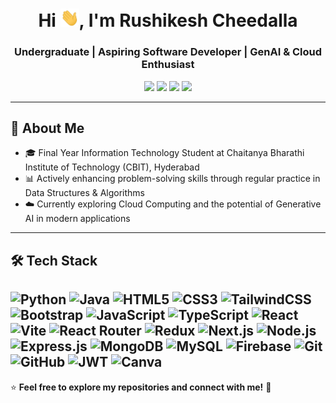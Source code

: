 
<h1 align="center">Hi <img src="https://raw.githubusercontent.com/ABSphreak/ABSphreak/master/gifs/Hi.gif" width="30px">, I'm Rushikesh Cheedalla</h1>


<h3 align="center">Undergraduate |  Aspiring Software Developer | GenAI & Cloud Enthusiast</h3>

<p align="center">
  <a href="https://www.hackerrank.com/profile/cheedallarushik1"><img src="https://img.shields.io/badge/HackerRank-rushikesh-green?style=flat-square&logo=HackerRank" /></a>
  <a href="https://www.linkedin.com/in/rushikeshcheedalla/"><img src="https://img.shields.io/badge/LinkedIn-rushikesh-blue?style=flat-square&logo=LinkedIn" /></a>
  <a href="https://leetcode.com/u/rushikesh_cheedalla_/"><img src="https://img.shields.io/badge/LeetCode-rushikesh-orange?style=flat-square&logo=LeetCode" /></a>
  <a href="mailto:cheedallarushikesh@gmail.com"><img src="https://img.shields.io/badge/Email-cheedallarushikesh@gmail.com-red?style=flat-square&logo=gmail" /></a>
</p>

---

## 🚀 About Me
- 🎓 Final Year Information Technology Student at Chaitanya Bharathi Institute of Technology (CBIT), Hyderabad
- 📊 Actively enhancing problem-solving skills through regular practice in Data Structures & Algorithms
- ☁️ Currently exploring Cloud Computing and the potential of Generative AI in modern applications
---

## 🛠 Tech Stack

![Python](https://img.shields.io/badge/Python-3670A0?style=for-the-badge&logo=python&logoColor=ffdd54)
![Java](https://img.shields.io/badge/Java-ED8B00?style=for-the-badge&logo=openjdk&logoColor=white)
![HTML5](https://img.shields.io/badge/HTML5-E34F26?style=for-the-badge&logo=html5&logoColor=white)
![CSS3](https://img.shields.io/badge/CSS3-1572B6?style=for-the-badge&logo=css3&logoColor=white)
![TailwindCSS](https://img.shields.io/badge/TailwindCSS-38B2AC?style=for-the-badge&logo=tailwind-css&logoColor=white)
![Bootstrap](https://img.shields.io/badge/Bootstrap-563D7C?style=for-the-badge&logo=bootstrap&logoColor=white)
![JavaScript](https://img.shields.io/badge/JavaScript-323330?style=for-the-badge&logo=javascript&logoColor=F7DF1E)
![TypeScript](https://img.shields.io/badge/TypeScript-007ACC?style=for-the-badge&logo=typescript&logoColor=white)
![React](https://img.shields.io/badge/React-20232A?style=for-the-badge&logo=react&logoColor=61DAFB)
![Vite](https://img.shields.io/badge/vite-%23646CFF.svg?style=for-the-badge&logo=vite&logoColor=white)
![React Router](https://img.shields.io/badge/React%20Router-CA4245?style=for-the-badge&logo=react-router&logoColor=white)
![Redux](https://img.shields.io/badge/Redux-764ABC?style=for-the-badge&logo=redux&logoColor=white)
![Next.js](https://img.shields.io/badge/Next.js-000000?style=for-the-badge&logo=next.js&logoColor=white)
![Node.js](https://img.shields.io/badge/Node.js-6DA55F?style=for-the-badge&logo=node.js&logoColor=white)
![Express.js](https://img.shields.io/badge/Express.js-404D59?style=for-the-badge&logo=express&logoColor=61DAFB)
![MongoDB](https://img.shields.io/badge/MongoDB-4ea94b?style=for-the-badge&logo=mongodb&logoColor=white)
![MySQL](https://img.shields.io/badge/MySQL-4479A1?style=for-the-badge&logo=mysql&logoColor=white)
![Firebase](https://img.shields.io/badge/Firebase-a08021?style=for-the-badge&logo=firebase&logoColor=ffcd34)
![Git](https://img.shields.io/badge/git-%23F05033.svg?style=for-the-badge&logo=git&logoColor=white)
![GitHub](https://img.shields.io/badge/github-%23121011.svg?style=for-the-badge&logo=github&logoColor=white)
![JWT](https://img.shields.io/badge/JWT-black?style=for-the-badge&logo=JSON%20web%20tokens)
![Canva](https://img.shields.io/badge/Canva-%2300C4CC.svg?style=for-the-badge&logo=Canva&logoColor=white)
---


⭐ **Feel free to explore my repositories and connect with me!** 🚀
